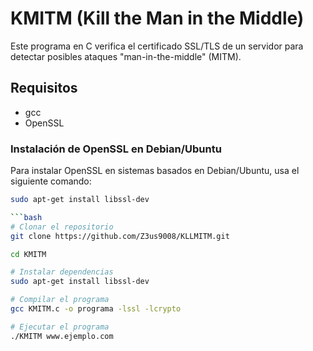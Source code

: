 # KMITM (Kill the Man in the Middle)

Este programa en C verifica el certificado SSL/TLS de un servidor para detectar posibles ataques "man-in-the-middle" (MITM).

## Requisitos

- gcc
- OpenSSL

### Instalación de OpenSSL en Debian/Ubuntu

Para instalar OpenSSL en sistemas basados en Debian/Ubuntu, usa el siguiente comando:

```bash
sudo apt-get install libssl-dev

```bash
# Clonar el repositorio
git clone https://github.com/Z3us9008/KLLMITM.git

cd KMITM

# Instalar dependencias
sudo apt-get install libssl-dev

# Compilar el programa
gcc KMITM.c -o programa -lssl -lcrypto

# Ejecutar el programa
./KMITM www.ejemplo.com

